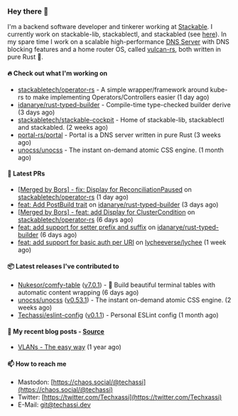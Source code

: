 ### Hey there 👋

I'm a backend software developer and tinkerer working at [Stackable][stackable]. I currently work on
stackable-lib, stackablectl, and stackabled (see [here][stackable-work]). In my spare time I work on
a scalable high-performance [DNS Server][portal] with DNS blocking features and a home router OS,
called [vulcan-rs][vulcan], both written in pure Rust 🦀.

[stackable-work]: https://github.com/stackabletech/stackable
[stackable]: https://github.com/stackabletech
[portal]: https://github.com/portal-rs/portal
[vulcan]: https://github.com/vulcan-rs

#### 🔥 Check out what I'm working on


- [stackabletech/operator-rs](https://github.com/stackabletech/operator-rs) - A simple wrapper/framework around kube-rs to make implementing Operators/Controllers easier (1 day ago)
- [idanarye/rust-typed-builder](https://github.com/idanarye/rust-typed-builder) - Compile-time type-checked builder derive (3 days ago)
- [stackabletech/stackable-cockpit](https://github.com/stackabletech/stackable-cockpit) - Home of stackable-lib, stackablectl and stackabled. (2 weeks ago)
- [portal-rs/portal](https://github.com/portal-rs/portal) - Portal is a DNS server written in pure Rust (3 weeks ago)
- [unocss/unocss](https://github.com/unocss/unocss) - The instant on-demand atomic CSS engine. (1 month ago)

#### 🧪 Latest PRs


- [[Merged by Bors] - fix: Display for ReconciliationPaused](https://github.com/stackabletech/operator-rs/pull/609) on [stackabletech/operator-rs](https://github.com/stackabletech/operator-rs) (1 day ago)
- [feat: Add PostBuild trait](https://github.com/idanarye/rust-typed-builder/pull/95) on [idanarye/rust-typed-builder](https://github.com/idanarye/rust-typed-builder) (3 days ago)
- [[Merged by Bors] - feat: add Display for ClusterCondition](https://github.com/stackabletech/operator-rs/pull/608) on [stackabletech/operator-rs](https://github.com/stackabletech/operator-rs) (6 days ago)
- [feat: add support for setter prefix and suffix](https://github.com/idanarye/rust-typed-builder/pull/94) on [idanarye/rust-typed-builder](https://github.com/idanarye/rust-typed-builder) (6 days ago)
- [feat: add support for basic auth per URI](https://github.com/lycheeverse/lychee/pull/1110) on [lycheeverse/lychee](https://github.com/lycheeverse/lychee) (1 week ago)

#### 📦 Latest releases I've contributed to


- [Nukesor/comfy-table](https://github.com/Nukesor/comfy-table/releases/tag/v7.0.1) ([v7.0.1](https://github.com/Nukesor/comfy-table/releases/tag/v7.0.1)) - :large_orange_diamond: Build beautiful terminal tables with automatic content wrapping (6 days ago)
- [unocss/unocss](https://github.com/unocss/unocss/releases/tag/v0.53.1) ([v0.53.1](https://github.com/unocss/unocss/releases/tag/v0.53.1)) - The instant on-demand atomic CSS engine. (2 weeks ago)
- [Techassi/eslint-config](https://github.com/Techassi/eslint-config/releases/tag/v0.1.1) ([v0.1.1](https://github.com/Techassi/eslint-config/releases/tag/v0.1.1)) - Personal ESLint config (1 month ago)

#### 📜 My recent blog posts - [Source](https://github.com/Techassi/page)


- [VLANs - The easy way](https://techassi.dev/posts/vlans-the-easy-way/) (1 year ago)

#### 📫 How to reach me

- Mastodon: [https://chaos.social/@techassi](https://chaos.social/@techassi)
- Twitter: [https://twitter.com/Techxassi](https://twitter.com/Techxassi)
- E-Mail: git@techassi.dev
